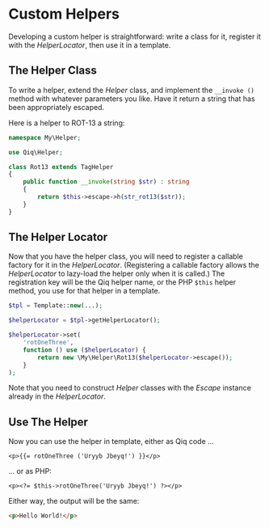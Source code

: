 # Custom Helpers

Developing a custom helper is straightforward: write a class for it, register
it with the _HelperLocator_, then use it in a template.

## The Helper Class

To write a helper, extend the _Helper_ class, and implement the `__invoke
()` method with whatever parameters you like. Have it return a string that has
been appropriately escaped.

Here is a helper to ROT-13 a string:

```php
namespace My\Helper;

use Qiq\Helper;

class Rot13 extends TagHelper
{
    public function __invoke(string $str) : string
    {
        return $this->escape->h(str_rot13($str));
    }
}
```

## The Helper Locator

Now that you have the helper class, you will need to register a callable factory
for it in the _HelperLocator_. (Registering a callable factory allows
the _HelperLocator_ to lazy-load the helper only when it is called.)  The
registration key will be the Qiq helper name, or the PHP `$this` helper method,
you use for that helper in a template.

```php
$tpl = Template::new(...);

$helperLocator = $tpl->getHelperLocator();

$helperLocator->set(
    'rotOneThree',
    function () use ($helperLocator) {
        return new \My\Helper\Rot13($helperLocator->escape());
    }
);
```

Note that you need to construct _Helper_ classes with the _Escape_ instance
already in the _HelperLocator_.

## Use The Helper

Now you can use the helper in template, either as Qiq code ...

```
<p>{{= rotOneThree ('Uryyb Jbeyq!') }}</p>
```

... or as PHP:

```html+php
<p><?= $this->rotOneThree('Uryyb Jbeyq!') ?></p>
```

Either way, the output will be the same:

```html
<p>Hello World!</p>
```

